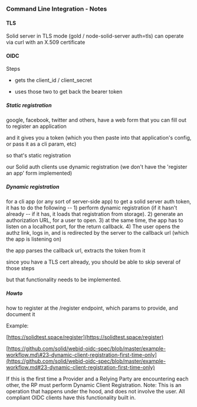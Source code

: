 ### **Command Line Integration - Notes**

#### **TLS**

Solid server in TLS mode \(gold / node-solid-server auth=tls\) can operate via curl with an X.509 certificate

#### **OIDC**

Steps

* gets the client\_id / client\_secret

* uses those two to get back the bearer token

##### _**Static registration**_

google, facebook, twitter and others, have a web form that you can fill out to register an application

and it gives you a token \(which you then paste into that application's config, or pass it as a cli param, etc\)

so that's static registration

our Solid auth clients use dynamic registration \(we don't have the 'register an app' form implemented\)

##### _**Dynamic registration**_

for a cli app \(or any sort of server-side app\) to get a solid server auth token, it has to do the following -- 1\) perform dynamic registration \(if it hasn't already -- if it has, it loads that registration from storage\). 2\) generate an authorization URL, for a user to open. 3\) at the same time, the app has to listen on a localhost port, for the return callback. 4\) The user opens the authz link, logs in, and is redirected by the server to the callback url \(which the app is listening on\)

the app parses the callback url, extracts the token from it

since you have a TLS cert already, you should be able to skip several of those steps

but that functionality needs to be implemented.

##### **Howto**

how to register at the /register endpoint, which params to provide, and document it

Example:

[https://solidtest.space/register](https://solidtest.space/register)

[https://github.com/solid/webid-oidc-spec/blob/master/example-workflow.md\#23-dynamic-client-registration-first-time-only](https://github.com/solid/webid-oidc-spec/blob/master/example-workflow.md#23-dynamic-client-registration-first-time-only)

If this is the first time a Provider and a Relying Party are encountering each other, the RP must perform Dynamic Client Registration. Note: This is an operation that happens under the hood, and does not involve the user. All compliant OIDC clients have this functionality built in.


